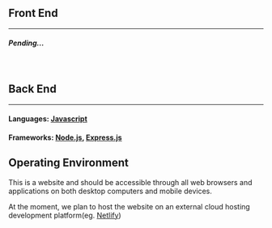 ## Front End
***
##### Pending...

<br>

## Back End
***
#### Languages: [Javascript](https://www.w3schools.com/jsrEF/default.asp)

#### Frameworks: [Node.js](https://nodejs.org/docs/latest/api/), [Express.js](https://www.geeksforgeeks.org/express-js/)

## Operating Environment
This is a website and should be accessible through all 
web browsers and applications on both desktop computers 
and mobile devices.

At the moment, we plan to host the website on an external
cloud hosting development platform(eg. [Netlify](https://www.netlify.com/))